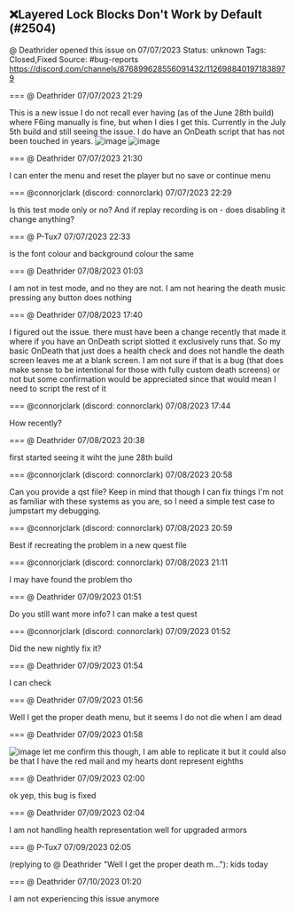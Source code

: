 ## ❌Layered Lock Blocks Don't Work by Default (#2504)
@ Deathrider opened this issue on 07/07/2023
Status: unknown
Tags: Closed,Fixed
Source: #bug-reports https://discord.com/channels/876899628556091432/1126988401971838979


=== @ Deathrider 07/07/2023 21:29

This is a new issue I do not recall ever having (as of the June 28th build) where F6ing manually is fine, but when I dies I get this. Currently in the July 5th build and still seeing the issue. I do have an OnDeath script that has not been touched in years.
![image](https://cdn.discordapp.com/attachments/1126988401971838979/1126988402131214336/image.png?ex=65eb833d&is=65d90e3d&hm=b83b66a5e57ceb61b9e905b71d704b1b6bd5333e7d498861e4b3cff58bc11305&)
![image](https://cdn.discordapp.com/attachments/1126988401971838979/1126988402420625428/image.png?ex=65eb833d&is=65d90e3d&hm=8bdd5c33cdb6d139b2b2913d8d9c7f56d8c5941d7a251f8569da516400c97c37&)

=== @ Deathrider 07/07/2023 21:30

I can enter the menu and reset the player but no save or continue menu

=== @connorjclark (discord: connorclark) 07/07/2023 22:29

Is this test mode only or no?
And if replay recording is on - does disabling it change anything?

=== @ P-Tux7 07/07/2023 22:33

is the font colour and background colour the same

=== @ Deathrider 07/08/2023 01:03

I am not in test mode, and no they are not. I am not hearing the death music
pressing any button does nothing

=== @ Deathrider 07/08/2023 17:40

I figured out the issue. there must have been a change recently that made it where if you have an OnDeath script slotted it exclusively runs that. So my basic OnDeath that just does a health check and does not handle the death screen leaves me at a blank screen. I am not sure if that is a bug (that does make sense to be intentional for those with fully custom death screens) or not but some confirmation would be appreciated since that would mean I need to script the rest of it

=== @connorjclark (discord: connorclark) 07/08/2023 17:44

How recently?

=== @ Deathrider 07/08/2023 20:38

first started seeing it wiht the june 28th build

=== @connorjclark (discord: connorclark) 07/08/2023 20:58

Can you provide a qst file? Keep in mind that though I can fix things I'm not as familiar with these systems as you are, so I need a simple test case to jumpstart my debugging.

=== @connorjclark (discord: connorclark) 07/08/2023 20:59

Best if recreating the problem in a new quest file

=== @connorjclark (discord: connorclark) 07/08/2023 21:11

I may have found the problem tho

=== @ Deathrider 07/09/2023 01:51

Do you still want more info? I can make a test quest

=== @connorjclark (discord: connorclark) 07/09/2023 01:52

Did the new nightly fix it?

=== @ Deathrider 07/09/2023 01:54

I can check

=== @ Deathrider 07/09/2023 01:56

Well I get the proper death menu, but it seems I do not die when I am dead

=== @ Deathrider 07/09/2023 01:58


![image](https://cdn.discordapp.com/attachments/1126988401971838979/1127418360829837392/image.png?ex=65ed13ab&is=65da9eab&hm=29841845d6498ddd90cacceece3cb2c16fa0ce9284cc92c0f864a2ad8e7420d7&)
let me confirm this though, I am able to replicate it but it could also be that I have the red mail
and my hearts dont represent eighths

=== @ Deathrider 07/09/2023 02:00

ok yep, this bug is fixed

=== @ Deathrider 07/09/2023 02:04

I am not handling health representation well for upgraded armors

=== @ P-Tux7 07/09/2023 02:05

(replying to @ Deathrider "Well I get the proper death m…"): kids today

=== @ Deathrider 07/10/2023 01:20

I am not experiencing this issue anymore
